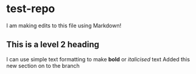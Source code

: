 # test-repo
I am making edits to this file using Markdown!
## This is a level 2 heading 
I can use simple text formatting to make **bold** or *italicised* text 
Added this new section on to the branch
